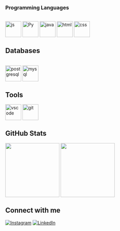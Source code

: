 <h3 style="font-weight:bold;>Hi, I'm Matheus Moura</h3>

<p align='justify'>
Estudante de Engenharia da Computação na Universidade Salvador, cursando o 8º semestre. Estou me capacitando na área de desenvolvimento de software, tendo conhecimento em linguagens como Java, Python e JavaScript. Estou sempre motivado a aprender coisas novas e me manter atualizado no mundo da tecnologia. Prezo muito pela organização e pela eficiência, e consigo me adaptar rapidamente a diversas situações, a fim de contribuir para sempre alcançar os melhores resultados.
</p>


## Programming Languages
<div style="display: inline_block"><br>
  <img align="center" alt="js" height="50" width="50" src="https://cdn.jsdelivr.net/gh/devicons/devicon@latest/icons/javascript/javascript-original.svg" />
  <img align="center" alt="Py" height="50" width="50" src="https://cdn.jsdelivr.net/gh/devicons/devicon@latest/icons/python/python-original.svg" />
  <img align="center" alt="java" height="50" width="50" src="https://cdn.jsdelivr.net/gh/devicons/devicon@latest/icons/java/java-original.svg" />
  <img align="center" alt="html" height="50" width="50" src="https://cdn.jsdelivr.net/gh/devicons/devicon@latest/icons/html5/html5-original.svg" />
  <img align="center" alt="css" height="50" width="50" src="https://cdn.jsdelivr.net/gh/devicons/devicon@latest/icons/css3/css3-original.svg" />
</div>

## Databases
<div style="display: inline_block"><br>
  <img align="center" alt="postgresql" height="50" width="50" src="https://cdn.jsdelivr.net/gh/devicons/devicon@latest/icons/postgresql/postgresql-original.svg"/>
  <img align="center" alt="mysql" height="50" width="50" src="https://cdn.jsdelivr.net/gh/devicons/devicon@latest/icons/mysql/mysql-plain-wordmark.svg"/>
</div>

## Tools
<img align="center" alt="vscode" height="50" width="50" src="https://cdn.jsdelivr.net/gh/devicons/devicon@latest/icons/vscode/vscode-original.svg"/>
<img align="center" alt="git" height="50" width="50" src="https://cdn.jsdelivr.net/gh/devicons/devicon@latest/icons/git/git-original.svg"/>

## GitHub Stats
<div align='justify'>
  <img height=170 align="center" src="https://github-readme-stats.vercel.app/api?username=matheusmstorm&show_icons=true&theme=dracula" />
  <img height=170 align="center" src="https://github-readme-stats.vercel.app/api/top-langs/?username=matheusmstorm&hide_progress=true&theme=dracula" />
</div>

## Connect with me
[![Instagram](https://img.shields.io/badge/Instagram-%23E4405F.svg?logo=Instagram&logoColor=white)](https://www.instagram.com/dev.matheusmoura/)
[![LinkedIn](https://img.shields.io/badge/Linkedin-%230077B5.svg?logo=linkedin&logoColor=white)](https://www.linkedin.com/in/dev-matheusmoura/)
